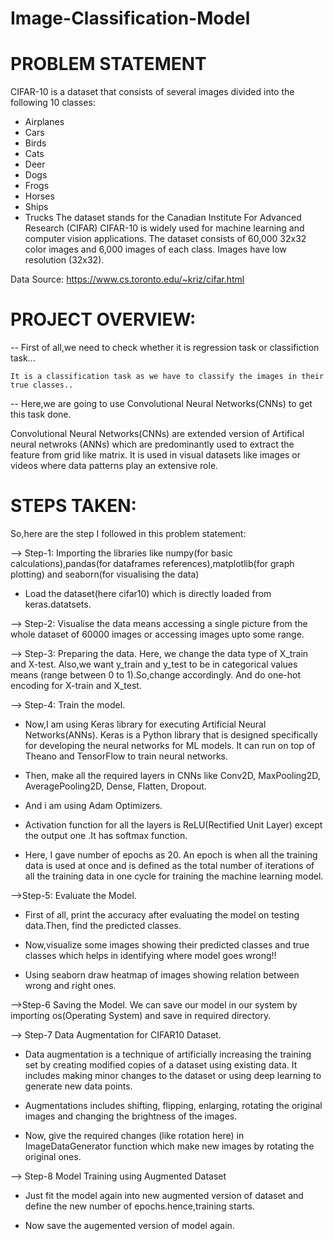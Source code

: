 # Image-Classification-Model

# PROBLEM STATEMENT
CIFAR-10 is a dataset that consists of several images divided into the following 10 classes:

- Airplanes
- Cars
- Birds
- Cats
- Deer
- Dogs
- Frogs
- Horses
- Ships
- Trucks
The dataset stands for the Canadian Institute For Advanced Research (CIFAR)
CIFAR-10 is widely used for machine learning and computer vision applications.
The dataset consists of 60,000 32x32 color images and 6,000 images of each class.
Images have low resolution (32x32).

Data Source: https://www.cs.toronto.edu/~kriz/cifar.html

# PROJECT OVERVIEW:
-- First of all,we need to check whether it is regression task or classifiction task...
        
    It is a classification task as we have to classify the images in their true classes..
-- Here,we are going to use Convolutional Neural Networks(CNNs) to get this task done.

Convolutional Neural Networks(CNNs) are extended version of Artifical neural netwroks (ANNs) which are predominantly used to extract the feature from grid like matrix. It is used in visual datasets like images or videos where data patterns play an extensive role.

# STEPS TAKEN:

So,here are the step I followed in this problem statement:

--> Step-1: Importing the libraries like numpy(for basic calculations),pandas(for dataframes references),matplotlib(for graph plotting) and seaborn(for visualising the data) 
- Load the dataset(here cifar10) which is directly loaded from keras.datatsets.

--> Step-2: Visualise the data means accessing a single picture from the whole dataset of 60000 images or accessing images upto some range.

--> Step-3: Preparing the data. Here, we change the data type of X_train and X-test. Also,we want y_train and y_test to be in categorical values means (range between 0 to 1).So,change accordingly. And do one-hot encoding for X-train and X_test.

--> Step-4: Train the model. 

- Now,I am using Keras library for executing Artificial Neural Networks(ANNs). Keras is a Python library that is designed specifically for developing the neural     networks for ML models. It can run on top of Theano and TensorFlow to train neural networks. 

- Then, make all the required layers in CNNs like Conv2D, MaxPooling2D, AveragePooling2D, Dense, Flatten, Dropout.

- And i am using Adam Optimizers.

- Activation function for all the layers is ReLU(Rectified Unit Layer) except the output one .It has softmax function.

- Here, I gave number of epochs as 20. An epoch is when all the training data is used at once and is defined as the total number of iterations of all the training    data in one cycle for training the machine learning model. 

-->Step-5: Evaluate the Model.

- First of all, print the accuracy after evaluating the model on testing data.Then, find the predicted classes.

- Now,visualize some images showing their predicted classes and true classes which helps in identifying where model goes wrong!!

- Using seaborn draw heatmap of images showing relation between wrong and right ones.

-->Step-6 Saving the Model. We can save our model in our system by importing os(Operating System) and save in required directory.

--> Step-7 Data Augmentation for CIFAR10 Dataset.

- Data augmentation is a technique of artificially increasing the training set by creating modified copies of a dataset using existing data. It includes making minor changes to the dataset or using deep learning to generate new data points.
  
- Augmentations includes shifting, flipping, enlarging, rotating the original images and changing the brightness of the images.

- Now, give the required changes (like rotation here) in ImageDataGenerator function which make new images by rotating the original ones.

--> Step-8 Model Training using Augmented Dataset

- Just fit the model again into new augmented version of dataset and define the new number of epochs.hence,training starts.

- Now save the augemented version of model again.
